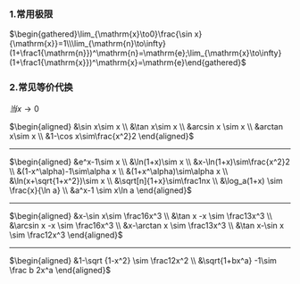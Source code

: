 ### 1.常用极限
$\begin{gathered}\lim_{\mathrm{x}\to0}\frac{\sin x}{\mathrm{x}}=1\\\lim_{\mathrm{n}\to\infty}(1+\frac1{\mathrm{n}})^\mathrm{n}=\mathrm{e};\lim_{\mathrm{x}\to\infty}(1+\frac1{\mathrm{x}})^\mathrm{x}=\mathrm{e}\end{gathered}$

### 2.常见等价代换
$\textit{当}x\rightarrow0$

$\begin{aligned}
&\sin x\sim x \\
&\tan x\sim x \\
&arcsin x \sim x \\
&arctan  x\sim x \\
&1-\cos x\sim\frac{x^2}2
\end{aligned}$

----------------------------------
$\begin{aligned}
&e^x-1\sim x \\
&\ln(1+x)\sim x \\
&x-\ln(1+x)\sim\frac{x^2}2 \\
&(1-x^\alpha)-1\sim\alpha x \\
&(1+x^\alpha)\sim\alpha x \\
&\ln(x+\sqrt{1+x^2})\sim x \\
&\sqrt[n]{1+x}\sim\frac1nx \\
&\log_a(1+x) \sim \frac{x}{\ln a} \\
&a^x-1 \sim x\ln a
\end{aligned}$

----------------------------------
$\begin{aligned}
&x-\sin x\sim \frac16x^3 \\
&\tan x -x \sim \frac13x^3 \\
&\arcsin x -x \sim \frac16x^3 \\
&x-\arctan x \sim \frac13x^3 \\
&\tan x-\sin x \sim \frac12x^3 
\end{aligned}$

--------------------------------
$\begin{aligned}
&1-\sqrt {1-x^2} \sim \frac12x^2 \\
&\sqrt{1+bx^a} -1\sim \frac b 2x^a
\end{aligned}$